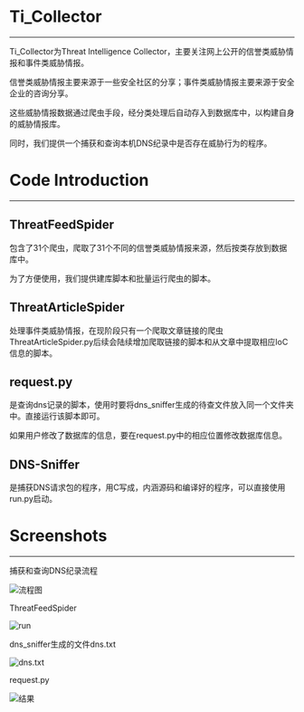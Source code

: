 # Ti_Collector  
----
   Ti_Collector为Threat Intelligence Collector，主要关注网上公开的信誉类威胁情报和事件类威胁情报。
   
   信誉类威胁情报主要来源于一些安全社区的分享；事件类威胁情报主要来源于安全企业的咨询分享。     
   
   这些威胁情报数据通过爬虫手段，经分类处理后自动存入到数据库中，以构建自身的威胁情报库。
   
   同时，我们提供一个捕获和查询本机DNS纪录中是否存在威胁行为的程序。
  
# Code Introduction
---
## ThreatFeedSpider
  包含了31个爬虫，爬取了31个不同的信誉类威胁情报来源，然后按类存放到数据库中。
  
  为了方便使用，我们提供建库脚本和批量运行爬虫的脚本。
## ThreatArticleSpider
  处理事件类威胁情报，在现阶段只有一个爬取文章链接的爬虫ThreatArticleSpider.py后续会陆续增加爬取链接的脚本和从文章中提取相应IoC信息的脚本。
  
## request.py
  是查询dns记录的脚本，使用时要将dns_sniffer生成的待查文件放入同一个文件夹中。直接运行该脚本即可。
  
  如果用户修改了数据库的信息，要在request.py中的相应位置修改数据库信息。
## DNS-Sniffer
  是捕获DNS请求包的程序，用C写成，内涵源码和编译好的程序，可以直接使用run.py启动。
  
  
# Screenshots
---
捕获和查询DNS纪录流程

  ![流程图](https://github.com/scu-igroup/Ti_Collecter/raw/master/Images/流程.png)

ThreatFeedSpider

![run](https://github.com/scu-igroup/Ti_Collecter/raw/master/Images/run.py截图.png)

dns_sniffer生成的文件dns.txt

![dns.txt](https://github.com/scu-igroup/Ti_Collecter/raw/master/Images/dns.png)

request.py

![结果](https://github.com/scu-igroup/Ti_Collecter/raw/master/Images/fin.png)
  
